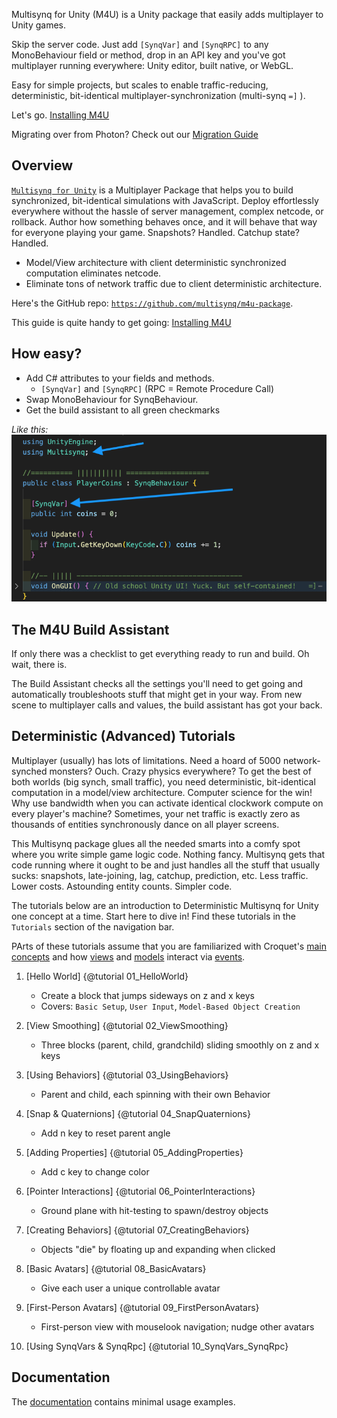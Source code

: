 Multisynq for Unity (M4U) is a Unity package that easily adds multiplayer to Unity games.

Skip the server code. Just add `[SynqVar]` and `[SynqRPC]` to any MonoBehaviour field or method, drop in an API key and you've got multiplayer running everywhere: Unity editor, built native, or WebGL.

Easy for simple projects, but scales to enable traffic-reducing, deterministic, bit-identical multiplayer-synchronization (multi-synq `=]` ).

Let's go. [Installing M4U](./build_assistant-installation.html)

Migrating over from Photon? Check out our [Migration Guide](./photon_migration_guide.html)

## Overview

[`Multisynq for Unity`](https://github.com/multisynq/m4u-package) is a Multiplayer Package that helps you to build synchronized, bit-identical simulations with JavaScript. Deploy effortlessly everywhere without the hassle of server management, complex netcode, or rollback. Author how something behaves once, and it will behave that way for everyone playing your game. Snapshots? Handled. Catchup state? Handled.

- Model/View architecture with client deterministic synchronized computation eliminates netcode.
- Eliminate tons of network traffic due to client deterministic architecture.

Here's the GitHub repo: [`https://github.com/multisynq/m4u-package`](https://github.com/multisynq/m4u-package).

This guide is quite handy to get going: [Installing M4U](./build_assistant-installation.html)

## How easy?

- Add C# attributes to your fields and methods.
  - `[SynqVar]` and `[SynqRPC]` (RPC = Remote Procedure Call)
- Swap MonoBehaviour for SynqBehaviour.
- Get the build assistant to all green checkmarks

*Like this:*
![Player Coins SynqVar Example](images/playerCoins.png)

## The M4U Build Assistant

If only there was a checklist to get everything ready to run and build. Oh wait, there is.

The Build Assistant checks all the settings you'll need to get going and automatically troubleshoots stuff that might get in your way. From new scene to multiplayer calls and values, the build assistant has got your back.

## Deterministic (Advanced) Tutorials

Multiplayer (usually) has lots of limitations. Need a hoard of 5000 network-synched monsters? Ouch. Crazy physics everywhere? To get the best of both worlds (big synch, small traffic), you need deterministic, bit-identical computation in a model/view architecture. Computer science for the win! Why use bandwidth when you can activate identical clockwork compute on every player's machine? Sometimes, your net traffic is exactly zero as thousands of entities synchronously dance on all player screens.

This Multisynq package glues all the needed smarts into a comfy spot where you write simple game logic code. Nothing fancy. Multisynq gets that code running where it ought to be and just handles all the stuff that usually sucks: snapshots, late-joining, lag, catchup, prediction, etc. Less traffic. Lower costs. Astounding entity counts. Simpler code.

The tutorials below are an introduction to Deterministic Multisynq for Unity one concept at a time. Start here to dive in! Find these tutorials in the `Tutorials` section of the navigation bar.

PArts of these tutorials assume that you are familiarized with Croquet's [main concepts](../croquet/index.html#main-concepts) and how [views](../croquet/index.html#views) and [models](../croquet/index.html#models) interact via [events](../croquet/index.html#events).


1. [Hello World] {@tutorial 01_HelloWorld}
   - Create a block that jumps sideways on z and x keys
   - Covers: `Basic Setup`, `User Input`, `Model-Based Object Creation`

2. [View Smoothing] {@tutorial 02_ViewSmoothing}
   - Three blocks (parent, child, grandchild) sliding smoothly on z and x keys

3. [Using Behaviors] {@tutorial 03_UsingBehaviors}
   - Parent and child, each spinning with their own Behavior

4. [Snap & Quaternions] {@tutorial 04_SnapQuaternions}
   - Add n key to reset parent angle

5. [Adding Properties] {@tutorial 05_AddingProperties}
   - Add c key to change color

6. [Pointer Interactions] {@tutorial 06_PointerInteractions}
   - Ground plane with hit-testing to spawn/destroy objects

7. [Creating Behaviors] {@tutorial 07_CreatingBehaviors}
   - Objects "die" by floating up and expanding when clicked

8. [Basic Avatars] {@tutorial 08_BasicAvatars}
   - Give each user a unique controllable avatar

9. [First-Person Avatars] {@tutorial 09_FirstPersonAvatars}
   - First-person view with mouselook navigation; nudge other avatars

10. [Using SynqVars & SynqRpc] {@tutorial 10_SynqVars_SynqRpc}

## Documentation

The [documentation](./global.html) contains minimal usage examples.

